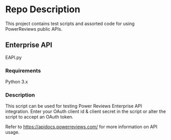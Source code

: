 # Repo Description
This project contains test scripts and assorted code for using PowerReviews public APIs.

## Enterprise API
EAPI.py

### Requirements
Python 3.x

### Description
This script can be used for testing Power Reviews Enterprise API integration.
Enter your OAuth client id & client secret in the script or alter the script to accept an OAuth token.

Refer to https://apidocs.powerreviews.com/ for more information on API usage.
